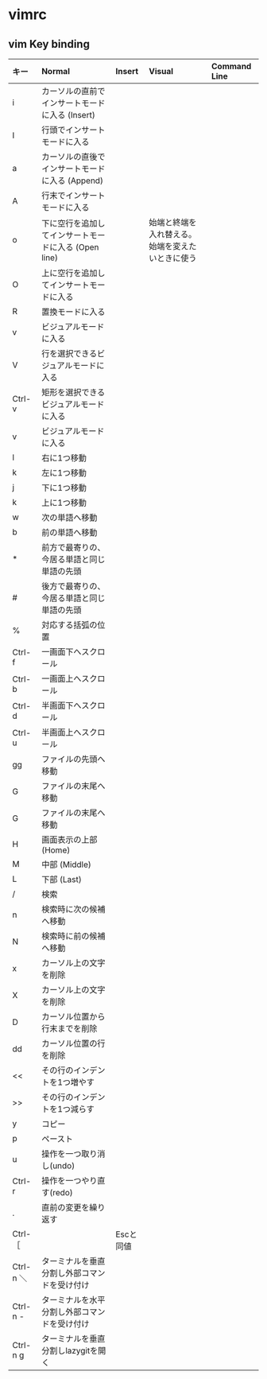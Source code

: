 # vimrc


## vim Key binding

|キー|Normal|Insert|Visual|Command Line|
|:--|:--|:--|:--|:--|
|i|カーソルの直前でインサートモードに入る (Insert)||||
|I|行頭でインサートモードに入る||||
|a|カーソルの直後でインサートモードに入る (Append)||||
|A|行末でインサートモードに入る||||
|o|下に空行を追加してインサートモードに入る (Open line)||始端と終端を入れ替える。始端を変えたいときに使う||
|O|上に空行を追加してインサートモードに入る||||
|R|置換モードに入る||||
|v|ビジュアルモードに入る||||
|V|行を選択できるビジュアルモードに入る||||
|Ctrl-v|矩形を選択できるビジュアルモードに入る||||
|v|ビジュアルモードに入る||||
|l|右に1つ移動||||
|k|左に1つ移動||||
|j|下に1つ移動||||
|k|上に1つ移動||||
|w|次の単語へ移動||||
|b|前の単語へ移動||||
|*|前方で最寄りの、今居る単語と同じ単語の先頭||||
|#|後方で最寄りの、今居る単語と同じ単語の先頭||||
|%|対応する括弧の位置||||
|Ctrl-f|一画面下へスクロール||||
|Ctrl-b|一画面上へスクロール||||
|Ctrl-d|半画面下へスクロール||||
|Ctrl-u|半画面上へスクロール||||
|gg|ファイルの先頭へ移動||||
|G|ファイルの末尾へ移動||||
|G|ファイルの末尾へ移動||||
|H|画面表示の上部 (Home)||||
|M|中部 (Middle)||||
|L|下部 (Last)||||
|/|検索||||
|n|検索時に次の候補へ移動||||
|N|検索時に前の候補へ移動||||
|x|カーソル上の文字を削除||||
|X|カーソル上の文字を削除||||
|D|カーソル位置から行末までを削除||||
|dd|カーソル位置の行を削除||||
|<<|その行のインデントを1つ増やす||||
|>>|その行のインデントを1つ減らす||||
|y|コピー||||
|p|ペースト||||
|u|操作を一つ取り消し(undo)||||
|Ctrl-r|操作を一つやり直す(redo)||||
|.|直前の変更を繰り返す||||
|Ctrl-［||Escと同値|||
|Ctrl-n ＼|ターミナルを垂直分割し外部コマンドを受け付け|||
|Ctrl-n -|ターミナルを水平分割し外部コマンドを受け付け|||
|Ctrl-n g|ターミナルを垂直分割しlazygitを開く|||
